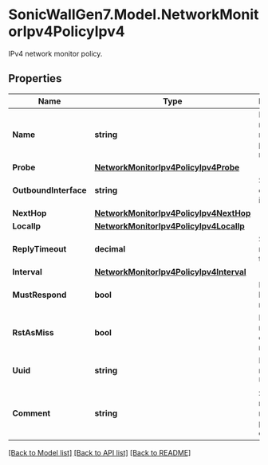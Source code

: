 # SonicWallGen7.Model.NetworkMonitorIpv4PolicyIpv4
IPv4 network monitor policy.

## Properties

Name | Type | Description | Notes
------------ | ------------- | ------------- | -------------
**Name** | **string** | Edit a network monitor policy name. | 
**Probe** | [**NetworkMonitorIpv4PolicyIpv4Probe**](NetworkMonitorIpv4PolicyIpv4Probe.md) |  | [optional] 
**OutboundInterface** | **string** | Set outbound interface. | [optional] 
**NextHop** | [**NetworkMonitorIpv4PolicyIpv4NextHop**](NetworkMonitorIpv4PolicyIpv4NextHop.md) |  | [optional] 
**LocalIp** | [**NetworkMonitorIpv4PolicyIpv4LocalIp**](NetworkMonitorIpv4PolicyIpv4LocalIp.md) |  | [optional] 
**ReplyTimeout** | **decimal** | Set probing reply timeout. | [optional] 
**Interval** | [**NetworkMonitorIpv4PolicyIpv4Interval**](NetworkMonitorIpv4PolicyIpv4Interval.md) |  | [optional] 
**MustRespond** | **bool** | Enable all hosts must respond. | [optional] 
**RstAsMiss** | **bool** | Enable RST response counts as miss. | [optional] 
**Uuid** | **string** | Network monitor UUID. | [optional] [readonly] 
**Comment** | **string** | Set network monitor policy comment. | [optional] 

[[Back to Model list]](../README.md#documentation-for-models) [[Back to API list]](../README.md#documentation-for-api-endpoints) [[Back to README]](../README.md)

